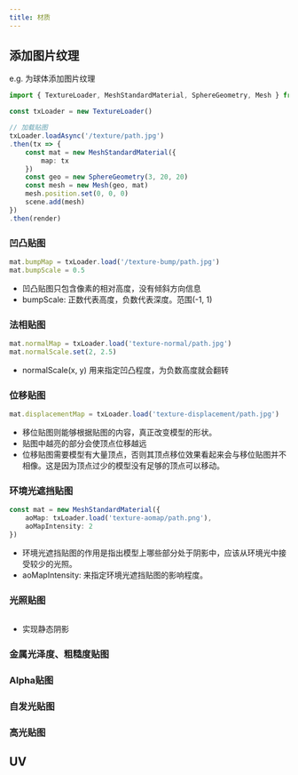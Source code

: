 ```yaml
---
title: 材质 
---
```


## 添加图片纹理

e.g. 为球体添加图片纹理

``` ts
import { TextureLoader, MeshStandardMaterial, SphereGeometry, Mesh } from 'three'

const txLoader = new TextureLoader()

// 加载贴图
txLoader.loadAsync('/texture/path.jpg')
.then(tx => {
    const mat = new MeshStandardMaterial({
        map: tx
    })
    const geo = new SphereGeometry(3, 20, 20)
    const mesh = new Mesh(geo, mat)
    mesh.position.set(0, 0, 0)
    scene.add(mesh)
})
.then(render)
```
### 凹凸贴图

``` ts
mat.bumpMap = txLoader.load('/texture-bump/path.jpg')
mat.bumpScale = 0.5
```

- 凹凸贴图只包含像素的相对高度，没有倾斜方向信息
- bumpScale: 正数代表高度，负数代表深度。范围(-1, 1)


### 法相贴图

``` ts
mat.normalMap = txLoader.load('texture-normal/path.jpg')
mat.normalScale.set(2, 2.5)
```

- normalScale(x, y) 用来指定凹凸程度，为负数高度就会翻转



### 位移贴图


``` ts
mat.displacementMap = txLoader.load('texture-displacement/path.jpg')
```

- 移位贴图则能够根据贴图的内容，真正改变模型的形状。
- 贴图中越亮的部分会使顶点位移越远
- 位移贴图需要模型有大量顶点，否则其顶点移位效果看起来会与移位贴图并不相像。这是因为顶点过少的模型没有足够的顶点可以移动。


### 环境光遮挡贴图

``` ts
const mat = new MeshStandardMaterial({
    aoMap: txLoader.load('texture-aomap/path.png'),
    aoMapIntensity: 2
})
```
- 环境光遮挡贴图的作用是指出模型上哪些部分处于阴影中，应该从环境光中接受较少的光照。
- aoMapIntensity: 来指定环境光遮挡贴图的影响程度。

### 光照贴图

``` ts

```

- 实现静态阴影


### 金属光泽度、粗糙度贴图

### Alpha贴图

### 自发光贴图

### 高光贴图

## UV